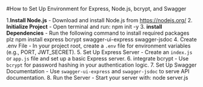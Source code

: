 #How to Set Up Environment for Express, Node.js, bcrypt, and Swagger

1.**Install Node.js**
    - Download and install Node.js from https://nodejs.org/
2. **Initialize Project**
    - Open terminal and run:
      npm init -y
3. **install Dependencies**
    - Run the following command to install required packages plz
      npm install express bcrypt swagger-ui-express swagger-jsdoc
4. Create .env File
    - In your project root, create a `.env` file for environment variables (e.g., PORT, JWT_SECRET).
5. Set Up Express Server
    - Create an `index.js` or `app.js` file and set up a basic Express server.
6. integrate bcrypt
    - Use `bcrypt` for password hashing in your authentication logic.
7. Set Up Swagger Documentation
    - Use `swagger-ui-express` and `swagger-jsdoc` to serve API documentation.
8. Run the Server
    - Start your server with:
      node server.js


